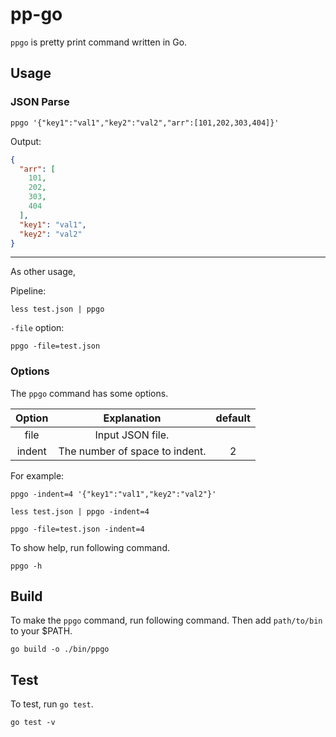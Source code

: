 # pp-go

`ppgo` is pretty print command written in Go.

## Usage

### JSON Parse

```shell script
ppgo '{"key1":"val1","key2":"val2","arr":[101,202,303,404]}'
```

Output:

```json
{
  "arr": [
    101,
    202,
    303,
    404
  ],
  "key1": "val1",
  "key2": "val2"
}
```

---
As other usage,

Pipeline:

```shell script
less test.json | ppgo
```

`-file` option:

```shell script
ppgo -file=test.json
```

### Options

The `ppgo` command has some options.

|Option|Explanation|default|
|:-:|:-:|:-:|
|file|Input JSON file.||
|indent|The number of space to indent.|2|

For example:

```shell script
ppgo -indent=4 '{"key1":"val1","key2":"val2"}'
```

```shell script
less test.json | ppgo -indent=4
```

```shell script
ppgo -file=test.json -indent=4
```

To show help, run following command.

```shell script
ppgo -h
```

## Build

To make the `ppgo` command, run following command. Then add `path/to/bin` to your $PATH.

```
go build -o ./bin/ppgo
```

## Test

To test, run `go test`.

```
go test -v
```
